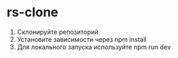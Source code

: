 # rs-clone

1. Склонируйте репозиторий
2. Установите зависимости через npm install
3. Для локального запуска используйте npm run dev
